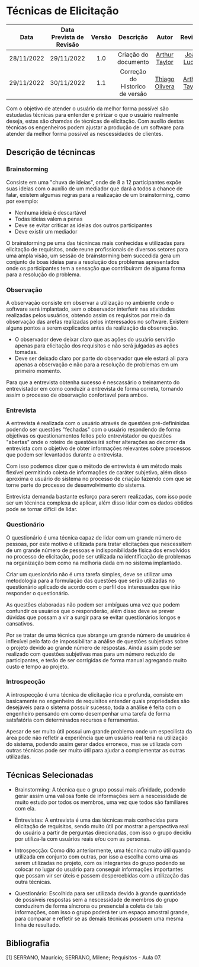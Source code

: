 # Técnicas de Elicitação

|Data|Data Prevista de Revisão|Versão|Descrição|Autor|Revisão|
| :----------: |:----------:| :------: | :-----------: | :---------: |:---------: |
|28/11/2022|29/11/2022|1.0|Criação do documento| [Arthur Taylor](https://github.com/Eruel6) | [João Lucas](https://github.com/HacKairos) |
|29/11/2022|30/11/2022|1.1|Correção do Historico de versão| [Thiago Olivera](https://github.com/Thiab394)| [Arthur Taylor](https://github.com/Eruel6)|

Com o objetivo de atender o usuário da melhor forma possível são estudadas técnicas para entender e pririzar o que o usuário realmente deseja, estas são chamdas de técnicas de elicitação. Com auxílio destas técnicas os engenheiros podem ajustar a produção de um software para atender da melhor forma possível as nescessidades de clientes.

## Descrição de técnincas

### Brainstorming
Consiste em uma "chuva de ideias", onde de 8 a 12 participantes expõe suas ideias com o auxílio de um mediador que dará a todos a chance de falar, existem algumas regras para a realização de um brainstorming, como por exemplo:
- Nenhuma ideia é descartável
- Todas ideias valem a penas 
- Deve se evitar criticar as ideias dos outros participantes
- Deve existir um mediador

O brainstorming pe uma das técnincas mais conhecidas e utilizadas para elicitação de requisitos, onde reune profissionais de diversos setores para uma ampla visão, um sessão de brainstorming bem succedida gera um conjunto de boas ideias para a resolução dos problemas apresentados onde os participantes tem a sensação que contribuiram de alguma forma para a resolução do problema.

### Observação
A observação consiste em observar a utilização no ambiente onde o software será implantado, sem o observador interferir nas atividades realizadas pelos usuários, obtendo assim os requisitos por meio da observação das arefas realizadas pelos interessados no software. Existem alguns pontos a serem explicados antes da realização da observação.
- O observador deve deixar claro que as ações do usuário servirão apenas para elicitação dos requisitos e não será julgadas as ações tomadas.
- Deve ser deixado claro por parte do observador que ele estará ali para apenas a observação e não para a resolução de problemas em um primeiro momento.

Para que a entrevista obtenha sucesso é nescassário o treinamento do entrevistador em como conduzir a entrevista de forma correta, tornando assim o processo de observação confortavel para ambos.   


### Entrevista
A entrevista é realizada com o usuário através de questões pré-defininidas podendo ser questões "fechadas" com o usuário respndendo de forma objetivas os questionamentos feitos pelo entrevistador ou questões "abertas" onde o roteiro de questões irá sofrer alterações ao decorrer da entrevista com o objetivo de obter informações relevantes sobre processos que podem ser levantados durante a entrevista.

Com isso podemos dizer que o método de entrevista é um método mais flexível permitindo coleta de informações de caráter subjetivo, além disso aproxima o usuário do sistema no processo de criação fazendo com que se torne parte do processo de desenvolvimento do sistema.

Entrevista demanda bastante esforço para serem realizadas, com isso pode ser um técninca complexa de aplicar, além disso lidar com os dados obtidos pode se tornar difícil de lidar.  


### Questionário
O questionário é uma técnica capaz de lidar com um grande número de pessoas, por este motivo é utilizada para tratar elicitações que nescessitem de um grande número de pessoas e indisponibilidade física dos envolvidos no processo de elicitação, pode ser utilizada na identificação de problemas na organização bem como na melhoria dada em no sistema implantado. 

Criar um quesionário não é uma tarefa simples, deve se utilizar uma metodologia para a formulação das questões que serão utilizadas no questionário aplicado de acordo com o perfil dos interessados que irão responder o questionário. 

As questões elaboradas não podem ser ambíguas uma vez que podem confundir os usuários que o responderão, além disso deve se prever dúvidas que possam a vir a surgir para se evitar questionários longos e cansativos. 

Por se tratar de uma técnica que abrange um grande número de usuários é inflexível pelo fato de impossibilitar a análise de questões subjetivas sobre o projeto devido ao grande número de respostas. Ainda assim pode ser realizado com questões subjetivas mas para um número reduzido de participantes, e terão de ser corrigidas de forma manual agregando muito custo e tempo ao projeto. 


### Introspecção
A introspecção é uma técnica de elicitação rica e profunda, consiste em basicamente no engenheiro de requisitos entender quais propriedades são desejáveis para o sistema possuir sucesso, toda a análise é feita com o engenheiro pensando em como desempenhar uma tarefa de forma satsfatória com determinados recursos e ferramentas.

Apesar de ser muito útil possui um grande problema onde um especilista da área pode não refletir a experiência que um usuário real teria na utilização do sistema, podendo assim gerar dados erroneos, mas se utilizada com outras técnicas pode ser muito útil para ajudar a complementar as outras utilizadas.

## Técnicas Selecionadas

- Brainstorming: A técnica que o grupo possui mais afinidade, podendo gerar assim uma valiosa fonte de informações sem a nescessidade de muito estudo por todos os membros, uma vez que todos são familiares com ela.

- Entrevistas: A entrevista é uma das técnicas mais conhecidas para elicitação de requisitos, sendo muito útil por mostrar a perspectiva real do usuário a partir de perguntas direcionadas, com isso o grupo decidiu por utiliza-la com usuários reais e/ou com as personas. 

- Introspecção: Como dito anteriormente, uma técninca muito útil quando utilizada em conjunto com outras, por isso a escolha como uma as serem utilizadas no projeto, com os integrantes do grupo podendo se colocar no lugar do usuário para conseguir informações importantes que possam vir  ser úteis e passem despercebidas com a utilização das outra técnicas.

- Questionário: Escolhida para ser utilizada devido à grande quantidade de possíveis respostas sem a nescessidade de membros do grupo conduzirem de forma síncrona ou presencial a coleta de tais informações, com isso o grupo poderá ter um espaço amostral grande, para comparar e refletir se as demais técnicas possuem uma mesma linha de resultado.

## Bibliografia 

[1] SERRANO, Maurício; SERRANO, Milene; Requisitos - Aula 07.
